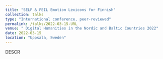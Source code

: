 ```yaml
---
title: "SELF & FEIL Emotion Lexicons for Finnish"
collection: talks
type: "International conference, peer-reviewed"
permalink: /talks/2022-03-15-URL
venue: " Digital Humanities in the Nordic and Baltic Countries 2022"
date: 2022-03-15
location: "Uppsala, Sweden"
---
```


DESCR
